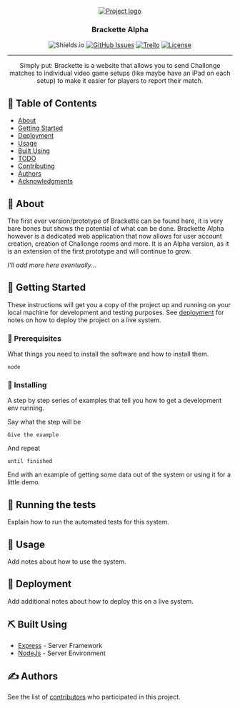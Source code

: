 <p align="center">
  <a href="" rel="noopener">
 <img src="https://i.imgur.com/kQejDMB.png" alt="Project logo"></a>
</p>

<h3 align="center">Brackette Alpha</h3>

<div align="center">

![Shields.io](https://img.shields.io/badge/version-0.0.0--alpha-orange.svg?style=flat-square)
[![GitHub Issues](https://img.shields.io/github/issues/HappyZombies/brackette-alpha.svg?style=flat-square&logo=github)](https://github.com/HappyZombies/brackette-alpha/issues)
[![Trello](https://img.shields.io/badge/-trello-blue?style=flat-square&logo=trello)](https://trello.com/b/1m5Iy1Bb/brackette-alpha)
[![License](https://img.shields.io/badge/license-MIT-blue.svg)](/LICENSE)

</div>

---

<p align="center">
Simply put: Brackette is a website that allows you to send Challonge matches to individual video game setups (like maybe have an iPad on each setup) to make it easier for players to report their match.
    <br> 
</p>

## 📝 Table of Contents

- [About](#about)
- [Getting Started](#getting_started)
- [Deployment](#deployment)
- [Usage](#usage)
- [Built Using](#built_using)
- [TODO](../TODO.md)
- [Contributing](../CONTRIBUTING.md)
- [Authors](#authors)
- [Acknowledgments](#acknowledgement)

## 🧐 About <a name = "about"></a>

The first ever version/prototype of Brackette can be found here, it is very bare bones but shows the potential of what can be done. Brackette Alpha however is a dedicated web application that now allows for user account creation, creation of Challonge rooms and more. It is an Alpha version, as it is an extension of the first prototype and will continue to grow.

<i>I'll add more here eventually...</i>

## 🏁 Getting Started <a name = "getting_started"></a>

These instructions will get you a copy of the project up and running on your local machine for development and testing purposes. See [deployment](#deployment) for notes on how to deploy the project on a live system.

### 📝 Prerequisites

What things you need to install the software and how to install them.

```
node
```

### 💾 Installing

A step by step series of examples that tell you how to get a development env running.

Say what the step will be

```
Give the example
```

And repeat

```
until finished
```

End with an example of getting some data out of the system or using it for a little demo.

## 🔧 Running the tests <a name = "tests"></a>

Explain how to run the automated tests for this system.

## 🎈 Usage <a name="usage"></a>

Add notes about how to use the system.

## 🚀 Deployment <a name = "deployment"></a>

Add additional notes about how to deploy this on a live system.

## ⛏️ Built Using <a name = "built_using"></a>

- [Express](https://expressjs.com/) - Server Framework
- [NodeJs](https://nodejs.org/en/) - Server Environment

## ✍️ Authors <a name = "authors"></a>

See the list of [contributors](./AUTHORS.md) who participated in this project.
